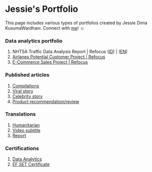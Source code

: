 # Jessie's Portfolio

This page includes various types of portfolios created by Jessie Dima KusumaWardhani. Connect with [me](https://www.linkedin.com/in/jessie-kusumawardhani-6810a714b/)! ☺️

### Data analytics portfolio

   1. NHTSA Traffic Data Analysis Report | Refocus ([ID](https://jessie-kusumawardhani.github.io/NHTSA-project/)) | ([EN](https://jessie-kusumawardhani.github.io/NHTSA-project-EN/))
   2. [Airlanes Potential Customer Project | Refocus](https://jessie-kusumawardhani.github.io/Airlanes-Potential-Customer-Project/)
   3. [E-Commerce Sales Project | Refocus](https://docs.google.com/spreadsheets/d/1t24t3Yzd9uZdfpWvfTtokrVwjf4WRGl-/edit?usp=sharing&ouid=117932144113641217734&rtpof=true&sd=true)

### Published articles

   1. [Compilations](https://brightside.me/articles/these-plus-sized-models-recreated-iconic-celebrity-looks-to-promote-self-love-812501/)
   2. [Viral story](https://brightside.me/articles/barbie-introduces-first-ever-doll-with-down-syndrome-812901/)
   3. [Celebrity story](https://brightside.me/articles/40-years-not-letting-go-of-this-michelle-yeohs-journey-to-become-a-hollywood-star-811045/)
   4. [Product recommendation/review](https://brightside.me/articles/upgrade-your-beauty-routine-with-these-12-effective-products-812887/)

### Translations
   1. [Humanitarian](https://drive.google.com/file/d/1gnhGNvb_cR-btI8ypNim8wrlcR3CaQuI/view?usp=sharing)
   2. [Video subtitle](https://drive.google.com/file/d/1iVecJivHKjWA1i6lD9kKQ-ExxK-PA6qi/view?usp=sharing)
   3. [Report](https://drive.google.com/file/d/1EjEVOyB1kyZdF_2CFXJwLbiDJu_8RnS5/view?usp=sharing)

### Certifications
   1. [Data Analytics](https://drive.google.com/file/d/1Rqe6hWKBrBtBg8SD1lhPrC6rZj4CEkri/view?usp=sharing)
   2. [EF SET Certificate](https://www.efset.org/cert/nv3PUt)

